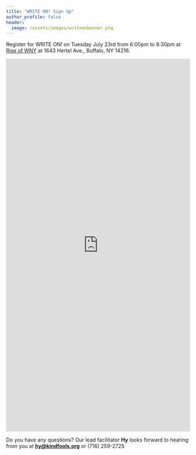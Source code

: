 ```yaml
---
title: "WRITE ON! Sign Up"
author_profile: false
header:
  image: /assets/images/writeonbanner.png
---
```


Register for WRITE ON! on Tuesday July 23rd from 6:00pm to 8:30pm
at [Rise of WNY](
https://www.facebook.com/RiseofWNY/)
at 1643 Hertel Ave., Buffalo, NY 14216.

<iframe src="https://docs.google.com/forms/d/e/1FAIpQLSek_PrcGqo_f9EajHCTh6m_Bg7T76rrjXrG3EChmPoMTyvUvg/viewform?embedded=true&usp=pp_url&entry.1094639681=Tues+July+23rd+at+6:00pm+at+Rise+of+WNY" width="100%" height="1020" frameborder="0" marginheight="0" marginwidth="0" onload = "window.parent.scrollTo(0,0)">Loading…</iframe>

Do you have any questions? Our lead facilitator **Hy** looks forward to hearing from you at **[hy@kindfools.org](mailto:hy@kindfools.org)** or (716) 259-2725
